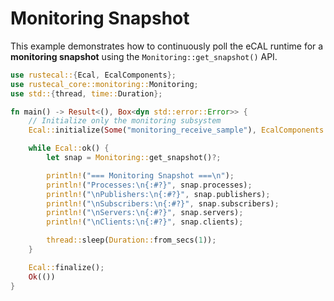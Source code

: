 # Monitoring Snapshot

This example demonstrates how to continuously poll the eCAL runtime for a **monitoring snapshot** using the `Monitoring::get_snapshot()` API.

```rust
use rustecal::{Ecal, EcalComponents};
use rustecal_core::monitoring::Monitoring;
use std::{thread, time::Duration};

fn main() -> Result<(), Box<dyn std::error::Error>> {
    // Initialize only the monitoring subsystem
    Ecal::initialize(Some("monitoring_receive_sample"), EcalComponents::MONITORING)?;

    while Ecal::ok() {
        let snap = Monitoring::get_snapshot()?;

        println!("=== Monitoring Snapshot ===\n");
        println!("Processes:\n{:#?}", snap.processes);
        println!("\nPublishers:\n{:#?}", snap.publishers);
        println!("\nSubscribers:\n{:#?}", snap.subscribers);
        println!("\nServers:\n{:#?}", snap.servers);
        println!("\nClients:\n{:#?}", snap.clients);

        thread::sleep(Duration::from_secs(1));
    }

    Ecal::finalize();
    Ok(())
}
```
